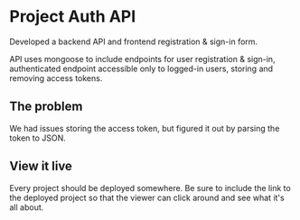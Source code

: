 # Project Auth API

Developed a backend API and frontend registration & sign-in form. 

API uses mongoose to include endpoints for user registration & sign-in, authenticated endpoint accessible only to logged-in users, storing and removing access tokens.


## The problem

We had issues storing the access token, but figured it out by  parsing the token to JSON.

## View it live

Every project should be deployed somewhere. Be sure to include the link to the deployed project so that the viewer can click around and see what it's all about.
